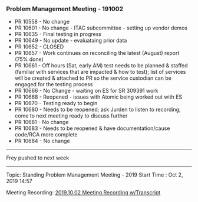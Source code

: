 ### Problem Management Meeting - 191002

* PR 10558 - No change
* PR 10601 - No change - ITAC subcommittee - setting up vendor demos
* PR 10635 - Final testing in progress
* PR 10649 - No update - evaluataing prior data
* PR 10652 - CLOSED
* PR 10657 - Work continues on reconciling the latest (August) report (75% done)
* PR 10661 - Off hours (Sat, early AM) test needs to be planned & staffed (familiar with services that are impacted & how to test); list of services will be created & attached to PR so the service custodian can be engaged for the testing process
* PR 10666 - No Change - waiting on ES for SR 309391 work
* PR 10668 - Reopened - issues with Atomic being worked out with ES
* PR 10670 - Testing ready to begin
* PR 10680 - Needs to be reopened; ask Jurden to listen to recording; come to next meeting ready to discuss further
* PR 10681 - No change
* PR 10683 - Needs to be reopened & have documentation/cause code/RCA more complete
* PR 10684 - No change
---- 
Frey pushed to next week   

---- 
Topic: Standing Problem Management Meeting - 2019
Start Time : Oct 2, 2019 14:57

Meeting Recording:
[2019.10.02 Meeting Recording w/Transcript][1]



[1]:	https://shsu.zoom.us/recording/share/nrPrVtC3rHoBr_ErUXRg-9Ax90YOPGVoszTkZQ4Ec2uwIumekTziMw